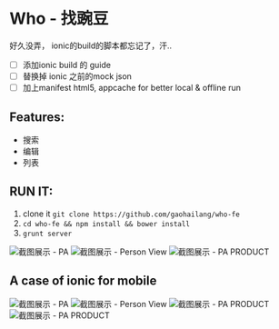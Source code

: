 # Who - 找豌豆

好久没弄， ionic的build的脚本都忘记了，汗..

- [ ] 添加ionic build 的 guide
- [ ] 替换掉 ionic 之前的mock json
- [ ] 加上manifest html5, appcache for better local & offline run

## Features:
- 搜索
- 编辑
- 列表

## RUN IT:
1. clone it `git clone https://github.com/gaohailang/who-fe`
2. `cd who-fe && npm install && bower install`
3. `grunt server`


![截图展示 - PA](http://img.wdjimg.com/who/who-PA.png)
![截图展示 - Person View](http://img.wdjimg.com/who/who-person1.png)
![截图展示 - PA PRODUCT](http://img.wdjimg.com/who/who-function.png)

## A case of ionic for mobile
![截图展示 - PA](http://img.wdjimg.com/who/ionic-home.png)
![截图展示 - Person View](http://img.wdjimg.com/who/ionic-offcanvas.png)
![截图展示 - PA PRODUCT](http://img.wdjimg.com/who/ionic-person.png)
![截图展示 - PA PRODUCT](http://img.wdjimg.com/who/ionic-area.png)

